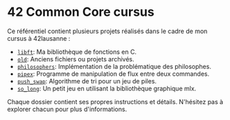 # 42 Common Core cursus

Ce référentiel contient plusieurs projets réalisés dans le cadre de mon cursus à 42lausanne :

- [`libft`](./libft): Ma bibliothèque de fonctions en C.
- [`old`](./old): Anciens fichiers ou projets archivés.
- [`philosophers`](./philosophers): Implémentation de la problématique des philosophes.
- [`pipex`](./pipex): Programme de manipulation de flux entre deux commandes.
- [`push_swap`](./push_swap): Algorithme de tri pour un jeu de piles.
- [`so_long`](./so_long): Un petit jeu en utilisant la bibliothèque graphique mlx.

Chaque dossier contient ses propres instructions et détails. N'hésitez pas à explorer chacun pour plus d'informations.
